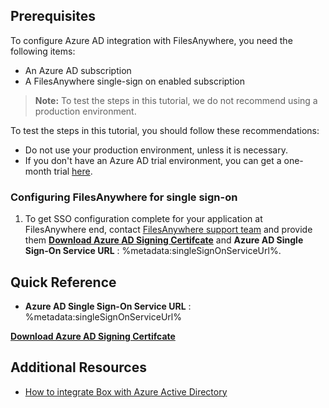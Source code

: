 ## Prerequisites

To configure Azure AD integration with FilesAnywhere, you need the following items:

- An Azure AD subscription
- A FilesAnywhere single-sign on enabled subscription

> **Note:**
> To test the steps in this tutorial, we do not recommend using a production environment.

To test the steps in this tutorial, you should follow these recommendations:

- Do not use your production environment, unless it is necessary.
- If you don't have an Azure AD trial environment, you can get a one-month trial [here](https://azure.microsoft.com/pricing/free-trial/).

### Configuring FilesAnywhere for single sign-on

1.	To get SSO configuration complete for your application at FilesAnywhere end, contact [FilesAnywhere support team](support@FilesAnywhere.com) and provide them **[Download Azure AD Signing Certifcate](%metadata:CertificateDownloadRawUrl%)** and **Azure AD Single Sign-On Service URL** : %metadata:singleSignOnServiceUrl%.

## Quick Reference

* **Azure AD Single Sign-On Service URL** : %metadata:singleSignOnServiceUrl%

**[Download Azure AD Signing Certifcate](%metadata:CertificateDownloadRawUrl%)**


## Additional Resources

* [How to integrate Box with Azure Active Directory](active-directory-saas-box-tutorial.md)

